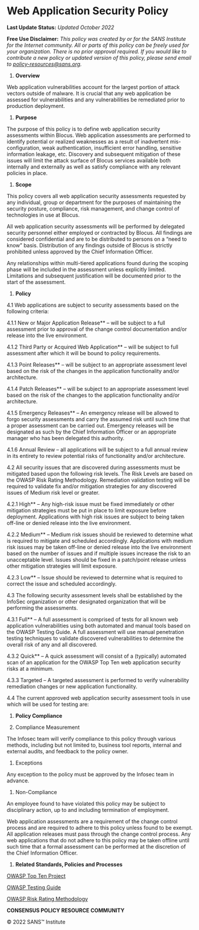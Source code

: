 # Web Application Security Policy

**Last Update Status:** *Updated October 2022*


**Free Use Disclaimer:** *This policy was created by or for the SANS Institute for the Internet community. All or parts of this policy can be freely used for your organization. There is no prior approval required. If you would like to contribute a new policy or updated version of this policy, please send email to <policy-resources@sans.org>.*


1. **Overview**

Web application vulnerabilities account for the largest portion of attack vectors outside of malware.   It is crucial that any web application be assessed for vulnerabilities and any vulnerabilities be remediated prior to production deployment.

1. **Purpose**

The purpose of this policy is to define web application security assessments within Blocus. Web application assessments are performed to identify potential or realized weaknesses as a result of inadvertent mis-configuration, weak authentication, insufficient error handling, sensitive information leakage, etc.  Discovery and subsequent mitigation of these issues will limit the attack surface of Blocus services available both internally and externally as well as satisfy compliance with any relevant policies in place.

1. **Scope**

This policy covers all web application security assessments requested by any individual, group or department for the purposes of maintaining the security posture, compliance, risk management, and change control of technologies in use at Blocus.

All web application security assessments will be performed by delegated security personnel either employed or contracted by Blocus.   All findings are considered confidential and are to be distributed to persons on a “need to know” basis.  Distribution of any findings outside of Blocus is strictly prohibited unless approved by the Chief Information Officer.

Any relationships within multi-tiered applications found during the scoping phase will be included in the assessment unless explicitly limited.  Limitations and subsequent justification will be documented prior to the start of the assessment.

1. **Policy**

4\.1 Web applications are subject to security assessments based on the following criteria:





4\.1.1 New or Major Application Release** – will be subject to a full assessment prior to approval of the change control documentation and/or release into the live environment.

4\.1.2 Third Party or Acquired Web Application** – will be subject to full assessment after which it will be bound to policy requirements.

4\.1.3 Point Releases** – will be subject to an appropriate assessment level based on the risk of the changes in the application functionality and/or architecture.

4\.1.4 Patch Releases** – will be subject to an appropriate assessment level based on the risk of the changes to the application functionality and/or architecture.

4\.1.5 Emergency Releases** – An emergency release will be allowed to forgo security assessments and carry the assumed risk until such time that a proper assessment can be carried out.  Emergency releases will be designated as such by the Chief Information Officer or an appropriate manager who has been delegated this authority.

4\.1.6 Annual Review – all applications will be subject to a full annual review in its entirety to review potential risks of functionality and/or architecture.

4\.2 All security issues that are discovered during assessments must be mitigated based upon the following risk levels. The Risk Levels are based on the OWASP Risk Rating Methodology. Remediation validation testing will be required to validate fix and/or mitigation strategies for any discovered issues of Medium risk level or greater.

4\.2.1 High** – Any high-risk issue must be fixed immediately or other mitigation strategies must be put in place to limit exposure before deployment.  Applications with high risk issues are subject to being taken off-line or denied release into the live environment.

4\.2.2 Medium** – Medium risk issues should be reviewed to determine what is required to mitigate and scheduled accordingly.  Applications with medium risk issues may be taken off-line or denied release into the live environment based on the number of issues and if multiple issues increase the risk to an unacceptable level.  Issues should be fixed in a patch/point release unless other mitigation strategies will limit exposure.

4\.2.3 Low** – Issue should be reviewed to determine what is required to correct the issue and scheduled accordingly.

4\.3 The following security assessment levels shall be established by the InfoSec organization or other designated organization that will be performing the assessments.

4\.3.1 Full** – A full assessment is comprised of tests for all known web application vulnerabilities using both automated and manual tools based on the OWASP Testing Guide.  A full assessment will use manual penetration testing techniques to validate discovered vulnerabilities to determine the overall risk of any and all discovered.

4\.3.2 Quick** – A quick assessment will consist of a (typically) automated scan of an application for the OWASP Top Ten web application security risks at a minimum.

4\.3.3 Targeted – A targeted assessment is performed to verify vulnerability remediation changes or new application functionality.

4\.4 The current approved web application security assessment tools in use which will be used for testing are:

1. **Policy Compliance**

1. Compliance Measurement

The Infosec team will verify compliance to this policy through various methods, including but not limited to, business tool reports, internal and external audits, and feedback to the policy owner.

1. Exceptions

Any exception to the policy must be approved by the Infosec team in advance.

1. Non-Compliance

An employee found to have violated this policy may be subject to disciplinary action, up to and including termination of employment.

Web application assessments are a requirement of the change control process and are required to adhere to this policy unless found to be exempt.   All application releases must pass through the change control process.  Any web applications that do not adhere to this policy may be taken offline until such time that a formal assessment can be performed at the discretion of the Chief Information Officer.

1. **Related Standards, Policies and Processes**

[O](http://www.owasp.org/index.php/Category:OWASP_Top_Ten_Project)[W](http://www.owasp.org/index.php/Category:OWASP_Top_Ten_Project)[AS](http://www.owasp.org/index.php/Category:OWASP_Top_Ten_Project)[P](http://www.owasp.org/index.php/Category:OWASP_Top_Ten_Project)[ ](http://www.owasp.org/index.php/Category:OWASP_Top_Ten_Project)[To](http://www.owasp.org/index.php/Category:OWASP_Top_Ten_Project)[p](http://www.owasp.org/index.php/Category:OWASP_Top_Ten_Project)[ ](http://www.owasp.org/index.php/Category:OWASP_Top_Ten_Project)[T](http://www.owasp.org/index.php/Category:OWASP_Top_Ten_Project)[e](http://www.owasp.org/index.php/Category:OWASP_Top_Ten_Project)[n](http://www.owasp.org/index.php/Category:OWASP_Top_Ten_Project)[ ](http://www.owasp.org/index.php/Category:OWASP_Top_Ten_Project)[P](http://www.owasp.org/index.php/Category:OWASP_Top_Ten_Project)[r](http://www.owasp.org/index.php/Category:OWASP_Top_Ten_Project)[o](http://www.owasp.org/index.php/Category:OWASP_Top_Ten_Project)[jec](http://www.owasp.org/index.php/Category:OWASP_Top_Ten_Project)[t](http://www.owasp.org/index.php/Category:OWASP_Top_Ten_Project)

[O](http://www.owasp.org/images/5/56/OWASP_Testing_Guide_v3.pdf)[W](http://www.owasp.org/images/5/56/OWASP_Testing_Guide_v3.pdf)[AS](http://www.owasp.org/images/5/56/OWASP_Testing_Guide_v3.pdf)[P](http://www.owasp.org/images/5/56/OWASP_Testing_Guide_v3.pdf)[ ](http://www.owasp.org/images/5/56/OWASP_Testing_Guide_v3.pdf)[T](http://www.owasp.org/images/5/56/OWASP_Testing_Guide_v3.pdf)[esti](http://www.owasp.org/images/5/56/OWASP_Testing_Guide_v3.pdf)[n](http://www.owasp.org/images/5/56/OWASP_Testing_Guide_v3.pdf)[g](http://www.owasp.org/images/5/56/OWASP_Testing_Guide_v3.pdf)[ ](http://www.owasp.org/images/5/56/OWASP_Testing_Guide_v3.pdf)[Gu](http://www.owasp.org/images/5/56/OWASP_Testing_Guide_v3.pdf)[i](http://www.owasp.org/images/5/56/OWASP_Testing_Guide_v3.pdf)[d](http://www.owasp.org/images/5/56/OWASP_Testing_Guide_v3.pdf)[e](http://www.owasp.org/images/5/56/OWASP_Testing_Guide_v3.pdf)[ ](http://www.owasp.org/images/5/56/OWASP_Testing_Guide_v3.pdf) 

[O](http://www.owasp.org/index.php/OWASP_Risk_Rating_Methodology)[W](http://www.owasp.org/index.php/OWASP_Risk_Rating_Methodology)[AS](http://www.owasp.org/index.php/OWASP_Risk_Rating_Methodology)[P](http://www.owasp.org/index.php/OWASP_Risk_Rating_Methodology)[ ](http://www.owasp.org/index.php/OWASP_Risk_Rating_Methodology)[R](http://www.owasp.org/index.php/OWASP_Risk_Rating_Methodology)[is](http://www.owasp.org/index.php/OWASP_Risk_Rating_Methodology)[k](http://www.owasp.org/index.php/OWASP_Risk_Rating_Methodology)[ ](http://www.owasp.org/index.php/OWASP_Risk_Rating_Methodology)[Ra](http://www.owasp.org/index.php/OWASP_Risk_Rating_Methodology)[ti](http://www.owasp.org/index.php/OWASP_Risk_Rating_Methodology)[n](http://www.owasp.org/index.php/OWASP_Risk_Rating_Methodology)[g](http://www.owasp.org/index.php/OWASP_Risk_Rating_Methodology)[ ](http://www.owasp.org/index.php/OWASP_Risk_Rating_Methodology)[M](http://www.owasp.org/index.php/OWASP_Risk_Rating_Methodology)[et](http://www.owasp.org/index.php/OWASP_Risk_Rating_Methodology)[hodo](http://www.owasp.org/index.php/OWASP_Risk_Rating_Methodology)[l](http://www.owasp.org/index.php/OWASP_Risk_Rating_Methodology)[og](http://www.owasp.org/index.php/OWASP_Risk_Rating_Methodology)[y](http://www.owasp.org/index.php/OWASP_Risk_Rating_Methodology)


**CONSENSUS POLICY RESOURCE COMMUNITY**

© 2022 SANS™ Institute
